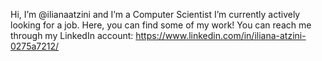 Hi, I’m @ilianaatzini and I’m a Computer Scientist
I’m currently actively looking for a job.
Here, you can find some of my work!
You can reach me through my LinkedIn account: https://www.linkedin.com/in/iliana-atzini-0275a7212/

<!---
ilianaatzini/ilianaatzini is a ✨ special ✨ repository because its `README.md` (this file) appears on your GitHub profile.
You can click the Preview link to take a look at your changes.
--->
